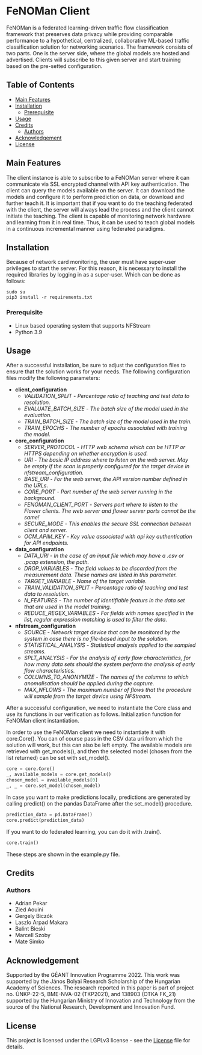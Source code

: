 # FeNOMan Client
FeNOMan is a federated learning-driven traffic flow classification framework that preserves data privacy while providing comparable performance to a hypothetical, centralized, collaborative ML-based traffic classification solution for networking scenarios. The framework consists of two parts. One is the server side, where the global models are hosted and advertised. Clients will subscribe to this given server and start training based on the pre-setted configuration. 

## Table of Contents
* [Main Features](#main-features)
* [Installation](#installation)
    * [Prerequisite](#prerequisite)
* [Usage](#usage)
* [Credits](#credits)
  * [Authors](#authors)
* [Acknowledgement](#acknowledgement)
* [License](#license)

## Main Features

The client instance is able to subscribe to a FeNOMan server where it can communicate via SSL encrypted channel with API key authentication. The client can query the models available on the server. It can download the models and configure it to perform prediction on data, or download and further teach it. It is important that if you want to do the teaching federated with the client, the server will always lead the process and the client cannot initiate the teaching.
The client is capable of monitoring network hardware and learning from it in real time. Thus, it can be used to teach global models in a continuous incremental manner using federated paradigms.

## Installation
Because of network card monitoring, the user must have super-user privileges to start the server. For this reason, it is necessary to install the required libraries by logging in as a super-user. Which can be done as follows:
```
sudo su
pip3 install -r requirements.txt
```

### Prerequisite
* Linux based operating system that supports NFStream
* Python 3.9

## Usage
After a successful installation, be sure to adjust the configuration files to ensure that the solution works for your needs.
The following configuration files modify the following parameters:
* **client_configuration**
  * *VALIDATION_SPLIT* - *Percentage ratio of teaching and test data to resolution.*
  * *EVALUATE_BATCH_SIZE* - *The batch size of the model used in the evaluation.*
  * *TRAIN_BATCH_SIZE* - *The batch size of the model used in the train.*
  * *TRAIN_EPOCHS* - *The number of epochs associated with training the model.*
* **core_configuration**
  * *SERVER_PROTOCOL* - *HTTP web schema which can be HTTP or HTTPS depending on whether encryption is used.*
  * *URI* - *The basic IP address where to listen on the web server. May be empty if the scan is properly configured for the target device in nfstream_configuration.*
  * *BASE_URI* - *For the web server, the API version number defined in the URLs.*
  * *CORE_PORT* - *Port number of the web server running in the background.*
  * *FENOMAN_CLIENT_PORT* - *Servers port where to listen to the Flower clients. The web server and flower server ports cannot be the same!*
  * *SECURE_MODE* - *This enables the secure SSL connection between client and server.*
  * *OCM_APIM_KEY* - *Key value associated with api key authentication for API endpoints.*
* **data_configuration**
  * *DATA_URI* - *In the case of an input file which may have a .csv or .pcap extension, the path.*
  * *DROP_VARIABLES* - *The field values to be discarded from the measurement data. These names are listed in this parameter.*
  * *TARGET_VARIABLE* - *Name of the target variable.*
  * *TRAIN_VALIDATION_SPLIT* - *Percentage ratio of teaching and test data to resolution.*
  * *N_FEATURES* - *The number of identifiable featurs in the data set that are used in the model training.*
  * *REDUCE_REGEX_VARIABLES* - *For fields with names specified in the list, regular expression matching is used to filter the data.*
* **nfstream_configuration**
  * *SOURCE* - *Network target device that can be monitored by the system in case there is no file-based input to the solution.*
  * *STATISTICAL_ANALYSIS* - *Statistical analysis applied to the sampled streams.*
  * *SPLT_ANALYSIS* - *For the analysis of early flow characteristics, for how many data sets should the system perform the analysis of early flow characteristics.*
  * *COLUMNS_TO_ANONYMIZE* - *The names of the columns to which anomalisation should be applied during the capture.*
  * *MAX_NFLOWS* - *The maximum number of flows that the procedure will sample from the target device using NFStream.*

After a successful configuration, we need to instantiate the Core class and use its functions in our verification as follows.
Initialization function for FeNOMan client instantiation.

In order to use the FeNOMan client we need to instantiate it with core.Core(). You can of course pass in the CSV data uri from which the solution will work, but this can also be left empty. The available models are retrieved with get_models(), and then the selected model (chosen from the list returned) can be set with set_model().
```python
core = core.Core()
_, available_models = core.get_models()
chosen_model = available_models[0]
_, _ = core.set_model(chosen_model)
```

In case you want to make predictions locally, predictions are generated by calling predict() on the pandas DataFrame after the set_model() procedure.
```python
prediction_data = pd.DataFrame()
core.predict(prediction_data)
```

If you want to do federated learning, you can do it with .train().
```python
core.train()
```

These steps are shown in the example.py file.

## Credits
### Authors
* Adrian Pekar
* Zied Aouini
* Gergely Biczók
* Laszlo Arpad Makara
* Balint Bicski
* Marcell Szoby
* Mate Simko

## Acknowledgement
Supported by the GÉANT Innovation Programme 2022.
This work was supported by the János Bolyai Research Scholarship of the Hungarian Academy of Sciences.
The research reported in this paper is part of project no. ÚNKP-22-5, BME-NVA-02 (TKP2021), and 138903 (OTKA FK_21) supported by the Hungarian Ministry of Innovation and Technology from the source of the National Research, Development and Innovation Fund.

## License
This project is licensed under the LGPLv3 license - see the [License](LICENSE) file for details.
